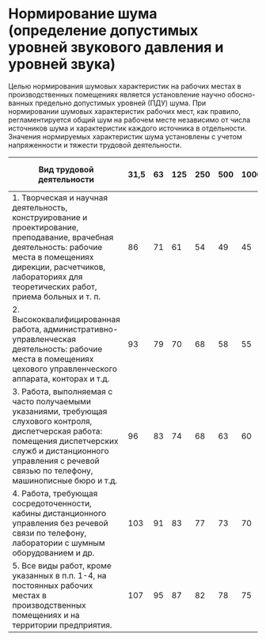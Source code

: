 # Нормирование шума (определение допустимых уровней звукового давления и уровней звука)

Целью нормирования шумовых характеристик на рабочих местах в производственных
помещениях является установление научно обосно-ванных предельно допустимых
уровней (ПДУ) шума. При нормировании шумовых характеристик рабочих мест, как
правило, регламентируется общий шум на рабочем месте независимо от числа
источников шума и характеристик каждого источника в отдельности. Значения
нормируемых характеристик шума установлены с учетом напряженности и тяжести
трудовой деятельности. 

| Вид трудовой деятельности                                                                 | 31,5 | 63 | 125 | 250 | 500 | 1000 | 2000 | 4000 | 8000 | Эквивалентный уровень звука, дБА |
|-------------------------------------------------------------------------------------------|------|----|-----|-----|-----|------|------|------|------|----------------------------------|
| 1. Творческая и научная деятельность, конструирование и проектирование, преподавание, врачебная деятельность: рабочие места в помещениях дирекции, расчетчиков, лабораториях для теоретических работ, приема больных и т. п. | 86    | 71 | 61  | 54  | 49  | 45   | 42   | 40   | 38   | 50                                |
| 2. Высококвалифицированная работа, административно-управленческая деятельность: рабочие места в помещениях цехового управленческого аппарата, конторах и т.д. | 93    | 79 | 70  | 68  | 58  | 55   | 52   | 52   | 49   | 60                                |
| 3. Работа, выполняемая с часто получаемыми указаниями, требующая слухового контроля, диспетчерская работа: помещения диспетчерских служб и дистанционного управления с речевой связью по телефону, машинописные бюро и т.д. | 96    | 83 | 74  | 68  | 63  | 60   | 57   | 55   | 54   | 65                                |
| 4. Работа, требующая сосредоточенности, кабины дистанционного управления без речевой связи по телефону, лаборатории с шумным оборудованием и др. | 103   | 91 | 83  | 77  | 73  | 70   | 68   | 66   | 64   | 75                                |
| 5. Все виды работ, кроме указанных в п.п. 1-4, на постоянных рабочих местах в производственных помещениях и на территории предприятия. | 107   | 95 | 87  | 82  | 78  | 75   | 73   | 71   | 69   | 80                                |

